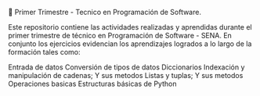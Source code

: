 📌 Primer Trimestre - Tecnico en Programación de Software.

Este repositorio contiene las actividades realizadas y aprendidas durante el primer trimestre de técnico en Programación de Software - SENA. En conjunto los ejercicios evidencian los aprendizajes logrados a lo largo de la formación tales como:

Entrada de datos
Conversión de tipos de datos
Diccionarios 
Indexación y manipulación de cadenas; Y sus metodos
Listas y tuplas; Y sus metodos
Operaciones basicas
Estructuras básicas de Python
